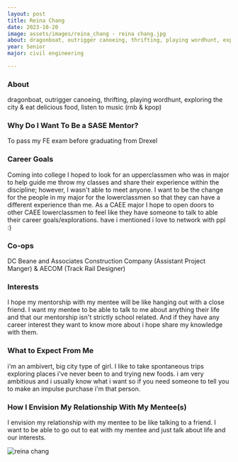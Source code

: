 ```yaml
---
layout: post
title: Reina Chang 
date: 2023-10-20
image: assets/images/reina_chang - reina chang.jpg
about: dragonboat, outrigger canoeing, thrifting, playing wordhunt, exploring the city & eat delicious food, listen to music (rnb & kpop)
year: Senior
major: civil engineering

---
```


### About

dragonboat, outrigger canoeing, thrifting, playing wordhunt, exploring the city & eat delicious food, listen to music (rnb & kpop)

### Why Do I Want To Be a SASE Mentor?

To pass my FE exam before graduating from Drexel 

### Career Goals

Coming into college I hoped to look for an upperclassmen who was in major to help guide me throw my classes and share their experience within the discipline; however, I wasn't able to meet anyone. I want to be the change for the people in my major for the lowerclassmen so that they can have a different experience than me. As a CAEE major I hope to open doors to other CAEE lowerclassmen to feel like they have someone to talk to able their career goals/explorations. have i mentioned i love to network with ppl :)

### Co-ops

DC Beane and Associates Construction Company (Assistant Project Manger) & AECOM (Track Rail Designer)

### Interests

I hope my mentorship with my mentee will be like hanging out with a close friend. I want my mentee to be able to talk to me about anything their life and that our mentorship isn't strictly school related. And if they have any career interest they want to know more about i hope share my knowledge with them.

### What to Expect From Me

i'm an ambivert, big city type of girl. I like to take spontaneous trips exploring places i've never been to and trying new foods. i am very ambitious and i usually know what i want so if you need someone to tell you to make an impulse purchase i'm that person. 

### How I Envision My Relationship With My Mentee(s) 

I envision my relationship with my mentee to be like talking to a friend. I want to be able to go out to eat with my mentee and just talk about life and our interests. 

<div class="text-center my-5">
    <img src="https://sase-drexel.github.io/mentorship-2023/assets/images/reina_chang - reina chang.jpg" alt="reina chang" class="rounded post-img" />
</div>

